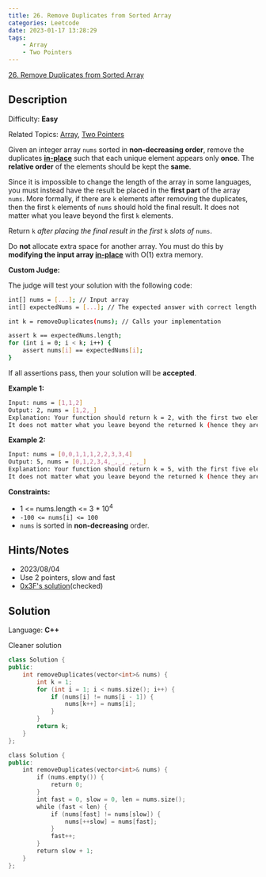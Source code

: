 ```yaml
---
title: 26. Remove Duplicates from Sorted Array
categories: Leetcode
date: 2023-01-17 13:28:29
tags:
    - Array
    - Two Pointers
---
```


[26\. Remove Duplicates from Sorted Array](https://leetcode.com/problems/remove-duplicates-from-sorted-array/)

## Description

Difficulty: **Easy**

Related Topics: [Array](https://leetcode.com/tag/array/), [Two Pointers](https://leetcode.com/tag/two-pointers/)

Given an integer array `nums` sorted in **non-decreasing order**, remove the duplicates [**in-place**](https://en.wikipedia.org/wiki/In-place_algorithm) such that each unique element appears only **once**. The **relative order** of the elements should be kept the **same**.

Since it is impossible to change the length of the array in some languages, you must instead have the result be placed in the **first part** of the array `nums`. More formally, if there are `k` elements after removing the duplicates, then the first `k` elements of `nums` should hold the final result. It does not matter what you leave beyond the first `k` elements.

Return `k` _after placing the final result in the first_ `k` _slots of_ `nums`.

Do **not** allocate extra space for another array. You must do this by **modifying the input array [in-place](https://en.wikipedia.org/wiki/In-place_algorithm)** with O(1) extra memory.

**Custom Judge:**

The judge will test your solution with the following code:

```bash
int[] nums = [...]; // Input array
int[] expectedNums = [...]; // The expected answer with correct length

int k = removeDuplicates(nums); // Calls your implementation

assert k == expectedNums.length;
for (int i = 0; i < k; i++) {
    assert nums[i] == expectedNums[i];
}
```

If all assertions pass, then your solution will be **accepted**.

**Example 1:**

```bash
Input: nums = [1,1,2]
Output: 2, nums = [1,2,_]
Explanation: Your function should return k = 2, with the first two elements of nums being 1 and 2 respectively.
It does not matter what you leave beyond the returned k (hence they are underscores).
```

**Example 2:**

```bash
Input: nums = [0,0,1,1,1,2,2,3,3,4]
Output: 5, nums = [0,1,2,3,4,_,_,_,_,_]
Explanation: Your function should return k = 5, with the first five elements of nums being 0, 1, 2, 3, and 4 respectively.
It does not matter what you leave beyond the returned k (hence they are underscores).
```

**Constraints:**

* 1 <= nums.length <= 3 * 10<sup>4</sup>
* `-100 <= nums[i] <= 100`
* `nums` is sorted in **non-decreasing** order.

## Hints/Notes

* 2023/08/04
* Use 2 pointers, slow and fast
* [0x3F's solution](https://leetcode.cn/problems/remove-duplicates-from-sorted-array/solutions/2807162/gen-zhao-wo-guo-yi-bian-shi-li-2ni-jiu-m-rvyk/?envType=company&envId=facebook&favoriteSlug=facebook-three-months)(checked)

## Solution

Language: **C++**

Cleaner solution

```C++
class Solution {
public:
    int removeDuplicates(vector<int>& nums) {
        int k = 1;
        for (int i = 1; i < nums.size(); i++) {
            if (nums[i] != nums[i - 1]) {
                nums[k++] = nums[i];
            }
        }
        return k;
    }
};
```

```C++
class Solution {
public:
    int removeDuplicates(vector<int>& nums) {
        if (nums.empty()) {
            return 0;
        }
        int fast = 0, slow = 0, len = nums.size();
        while (fast < len) {
            if (nums[fast] != nums[slow]) {
                nums[++slow] = nums[fast];
            }
            fast++;
        }
        return slow + 1;
    }
};
```
